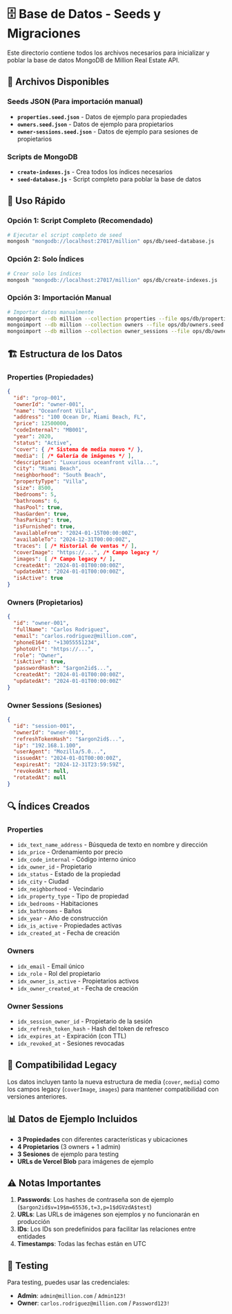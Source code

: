 # 🗄️ **Base de Datos - Seeds y Migraciones**

Este directorio contiene todos los archivos necesarios para inicializar y poblar la base de datos MongoDB de Million Real Estate API.

## 📁 **Archivos Disponibles**

### **Seeds JSON (Para importación manual)**
- **`properties.seed.json`** - Datos de ejemplo para propiedades
- **`owners.seed.json`** - Datos de ejemplo para propietarios
- **`owner-sessions.seed.json`** - Datos de ejemplo para sesiones de propietarios

### **Scripts de MongoDB**
- **`create-indexes.js`** - Crea todos los índices necesarios
- **`seed-database.js`** - Script completo para poblar la base de datos

## 🚀 **Uso Rápido**

### **Opción 1: Script Completo (Recomendado)**
```bash
# Ejecutar el script completo de seed
mongosh "mongodb://localhost:27017/million" ops/db/seed-database.js
```

### **Opción 2: Solo Índices**
```bash
# Crear solo los índices
mongosh "mongodb://localhost:27017/million" ops/db/create-indexes.js
```

### **Opción 3: Importación Manual**
```bash
# Importar datos manualmente
mongoimport --db million --collection properties --file ops/db/properties.seed.json
mongoimport --db million --collection owners --file ops/db/owners.seed.json
mongoimport --db million --collection owner_sessions --file ops/db/owner-sessions.seed.json
```

## 🏗️ **Estructura de los Datos**

### **Properties (Propiedades)**
```json
{
  "id": "prop-001",
  "ownerId": "owner-001",
  "name": "Oceanfront Villa",
  "address": "100 Ocean Dr, Miami Beach, FL",
  "price": 12500000,
  "codeInternal": "MB001",
  "year": 2020,
  "status": "Active",
  "cover": { /* Sistema de media nuevo */ },
  "media": [ /* Galería de imágenes */ ],
  "description": "Luxurious oceanfront villa...",
  "city": "Miami Beach",
  "neighborhood": "South Beach",
  "propertyType": "Villa",
  "size": 8500,
  "bedrooms": 5,
  "bathrooms": 6,
  "hasPool": true,
  "hasGarden": true,
  "hasParking": true,
  "isFurnished": true,
  "availableFrom": "2024-01-15T00:00:00Z",
  "availableTo": "2024-12-31T00:00:00Z",
  "traces": [ /* Historial de ventas */ ],
  "coverImage": "https://...", /* Campo legacy */
  "images": [ /* Campo legacy */ ],
  "createdAt": "2024-01-01T00:00:00Z",
  "updatedAt": "2024-01-01T00:00:00Z",
  "isActive": true
}
```

### **Owners (Propietarios)**
```json
{
  "id": "owner-001",
  "fullName": "Carlos Rodriguez",
  "email": "carlos.rodriguez@million.com",
  "phoneE164": "+13055551234",
  "photoUrl": "https://...",
  "role": "Owner",
  "isActive": true,
  "passwordHash": "$argon2id$...",
  "createdAt": "2024-01-01T00:00:00Z",
  "updatedAt": "2024-01-01T00:00:00Z"
}
```

### **Owner Sessions (Sesiones)**
```json
{
  "id": "session-001",
  "ownerId": "owner-001",
  "refreshTokenHash": "$argon2id$...",
  "ip": "192.168.1.100",
  "userAgent": "Mozilla/5.0...",
  "issuedAt": "2024-01-01T00:00:00Z",
  "expiresAt": "2024-12-31T23:59:59Z",
  "revokedAt": null,
  "rotatedAt": null
}
```

## 🔍 **Índices Creados**

### **Properties**
- `idx_text_name_address` - Búsqueda de texto en nombre y dirección
- `idx_price` - Ordenamiento por precio
- `idx_code_internal` - Código interno único
- `idx_owner_id` - Propietario
- `idx_status` - Estado de la propiedad
- `idx_city` - Ciudad
- `idx_neighborhood` - Vecindario
- `idx_property_type` - Tipo de propiedad
- `idx_bedrooms` - Habitaciones
- `idx_bathrooms` - Baños
- `idx_year` - Año de construcción
- `idx_is_active` - Propiedades activas
- `idx_created_at` - Fecha de creación

### **Owners**
- `idx_email` - Email único
- `idx_role` - Rol del propietario
- `idx_owner_is_active` - Propietarios activos
- `idx_owner_created_at` - Fecha de creación

### **Owner Sessions**
- `idx_session_owner_id` - Propietario de la sesión
- `idx_refresh_token_hash` - Hash del token de refresco
- `idx_expires_at` - Expiración (con TTL)
- `idx_revoked_at` - Sesiones revocadas

## 🔄 **Compatibilidad Legacy**

Los datos incluyen tanto la nueva estructura de media (`cover`, `media`) como los campos legacy (`coverImage`, `images`) para mantener compatibilidad con versiones anteriores.

## 📊 **Datos de Ejemplo Incluidos**

- **3 Propiedades** con diferentes características y ubicaciones
- **4 Propietarios** (3 owners + 1 admin)
- **3 Sesiones** de ejemplo para testing
- **URLs de Vercel Blob** para imágenes de ejemplo

## ⚠️ **Notas Importantes**

1. **Passwords**: Los hashes de contraseña son de ejemplo (`$argon2id$v=19$m=65536,t=3,p=1$dGVzdA$test`)
2. **URLs**: Las URLs de imágenes son ejemplos y no funcionarán en producción
3. **IDs**: Los IDs son predefinidos para facilitar las relaciones entre entidades
4. **Timestamps**: Todas las fechas están en UTC

## 🧪 **Testing**

Para testing, puedes usar las credenciales:
- **Admin**: `admin@million.com` / `Admin123!`
- **Owner**: `carlos.rodriguez@million.com` / `Password123!`

